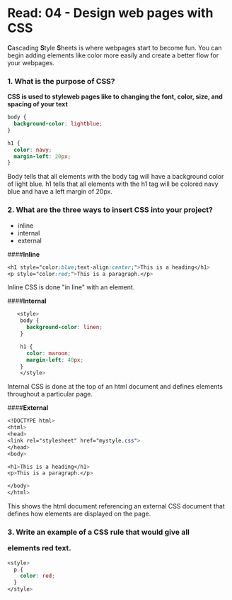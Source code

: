 # Read: 04 - Design web pages with CSS
**C**ascading **S**tyle **S**heets is where webpages start to become fun. You can begin adding elements like color more easily and create a better flow for your webpages.

### 1. What is the purpose of CSS?
**CSS is used to styleweb pages like to changing the font, color, size, and spacing of your text**
```css
body {
  background-color: lightblue;
}

h1 {
  color: navy;
  margin-left: 20px;
}
```
Body tells that all elements with the body tag will have a background color of light blue.
h1 tells that all elements with the h1 tag will be colored navy blue and have a left margin of 20px.

### 2. What are the three ways to insert CSS into your project?
* inline
* internal
* external

####**Inline**
  ```css
  <h1 style="color:blue;text-align:center;">This is a heading</h1>
  <p style="color:red;">This is a paragraph.</p>
  ```
Inline CSS is done "in line" with an element.

####**Internal**
```css
   <style>
    body {
      background-color: linen;
    }

    h1 {
      color: maroon;
      margin-left: 40px;
    }
    </style>
```
Internal CSS is done at the top of an html document and defines elements throughout a particular page.

####**External**
```css
<!DOCTYPE html>
<html>
<head>
<link rel="stylesheet" href="mystyle.css">
</head>
<body>

<h1>This is a heading</h1>
<p>This is a paragraph.</p>

</body>
</html>
```
This shows the html document referencing an external CSS document that defines how elements are displayed on the page.

### 3. Write an example of a CSS rule that would give all <p> elements red text.
```css
<style>
  p {
    color: red;
  }
</style>
```




